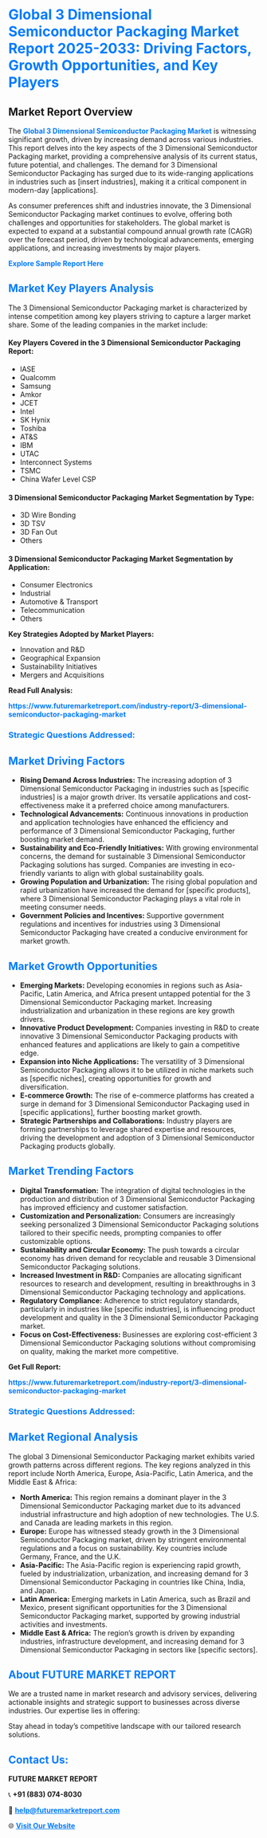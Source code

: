 <h1 style="color: #007BFF;">Global 3 Dimensional Semiconductor Packaging Market Report 2025-2033: Driving Factors, Growth Opportunities, and Key Players</h1>

<section id="overview">
<h2>Market Report Overview</h2>
<p>The <a href="https://www.futuremarketreport.com/industry-report/3-dimensional-semiconductor-packaging-market" style="color: #007BFF; text-decoration: none;"><strong>Global 3 Dimensional Semiconductor Packaging Market</strong></a> is witnessing significant growth, driven by increasing demand across various industries. This report delves into the key aspects of the 3 Dimensional Semiconductor Packaging market, providing a comprehensive analysis of its current status, future potential, and challenges. The demand for 3 Dimensional Semiconductor Packaging has surged due to its wide-ranging applications in industries such as [insert industries], making it a critical component in modern-day [applications].</p>
<p>As consumer preferences shift and industries innovate, the 3 Dimensional Semiconductor Packaging market continues to evolve, offering both challenges and opportunities for stakeholders. The global market is expected to expand at a substantial compound annual growth rate (CAGR) over the forecast period, driven by technological advancements, emerging applications, and increasing investments by major players.</p>
</section>

<section id="overview">
<p><a href="https://www.futuremarketreport.com/request-sample/reportId=75772" style="color: #007BFF; text-decoration: none;"><strong>Explore Sample Report Here</strong></a></p>
</section>

<section id="key-players">
<h2 style="color: #007BFF;">Market Key Players Analysis</h2>
<p>The 3 Dimensional Semiconductor Packaging market is characterized by intense competition among key players striving to capture a larger market share. Some of the leading companies in the market include:</p>
<h4>Key Players Covered in the 3 Dimensional Semiconductor Packaging Report:</h4>
<ul><li>lASE</li><li>Qualcomm</li><li>Samsung</li><li>Amkor</li><li>JCET</li><li>Intel</li><li>SK Hynix</li><li>Toshiba</li><li>AT&amp;S</li><li>IBM</li><li>UTAC</li><li>Interconnect Systems</li><li>TSMC</li><li>China Wafer Level CSP</li></ul>
<h4>3 Dimensional Semiconductor Packaging Market Segmentation by Type:</h4>
<ul><li>3D Wire Bonding</li><li>3D TSV</li><li>3D Fan Out</li><li>Others</li></ul>

<h4>3 Dimensional Semiconductor Packaging Market Segmentation by Application:</h4>
<ul><li>Consumer Electronics</li><li>Industrial</li><li>Automotive &amp; Transport</li><li>Telecommunication</li><li>Others</li></ul>
<p><strong>Key Strategies Adopted by Market Players:</strong></p>
<ul>
<li>Innovation and R&D</li>
<li>Geographical Expansion</li>
<li>Sustainability Initiatives</li>
<li>Mergers and Acquisitions</li>
</ul>
</section>

<section>
<p><strong>Read Full Analysis: </strong></p><a href="https://www.futuremarketreport.com/industry-report/3-dimensional-semiconductor-packaging-market" style="color: #007BFF; text-decoration: none;"><strong>https://www.futuremarketreport.com/industry-report/3-dimensional-semiconductor-packaging-market</strong></a>
<h3 style="color: #007BFF;">Strategic Questions Addressed:</h3>
</section>

<section id="driving-factors">
<h2 style="color: #007BFF;">Market Driving Factors</h2>
<ul>
<li><strong>Rising Demand Across Industries:</strong> The increasing adoption of 3 Dimensional Semiconductor Packaging in industries such as [specific industries] is a major growth driver. Its versatile applications and cost-effectiveness make it a preferred choice among manufacturers.</li>
<li><strong>Technological Advancements:</strong> Continuous innovations in production and application technologies have enhanced the efficiency and performance of 3 Dimensional Semiconductor Packaging, further boosting market demand.</li>
<li><strong>Sustainability and Eco-Friendly Initiatives:</strong> With growing environmental concerns, the demand for sustainable 3 Dimensional Semiconductor Packaging solutions has surged. Companies are investing in eco-friendly variants to align with global sustainability goals.</li>
<li><strong>Growing Population and Urbanization:</strong> The rising global population and rapid urbanization have increased the demand for [specific products], where 3 Dimensional Semiconductor Packaging plays a vital role in meeting consumer needs.</li>
<li><strong>Government Policies and Incentives:</strong> Supportive government regulations and incentives for industries using 3 Dimensional Semiconductor Packaging have created a conducive environment for market growth.</li>
</ul>
</section>

<section id="growth-opportunities">
<h2 style="color: #007BFF;">Market Growth Opportunities</h2>
<ul>
<li><strong>Emerging Markets:</strong> Developing economies in regions such as Asia-Pacific, Latin America, and Africa present untapped potential for the 3 Dimensional Semiconductor Packaging market. Increasing industrialization and urbanization in these regions are key growth drivers.</li>
<li><strong>Innovative Product Development:</strong> Companies investing in R&D to create innovative 3 Dimensional Semiconductor Packaging products with enhanced features and applications are likely to gain a competitive edge.</li>
<li><strong>Expansion into Niche Applications:</strong> The versatility of 3 Dimensional Semiconductor Packaging allows it to be utilized in niche markets such as [specific niches], creating opportunities for growth and diversification.</li>
<li><strong>E-commerce Growth:</strong> The rise of e-commerce platforms has created a surge in demand for 3 Dimensional Semiconductor Packaging used in [specific applications], further boosting market growth.</li>
<li><strong>Strategic Partnerships and Collaborations:</strong> Industry players are forming partnerships to leverage shared expertise and resources, driving the development and adoption of 3 Dimensional Semiconductor Packaging products globally.</li>
</ul>
</section>

<section id="trending-factors">
<h2 style="color: #007BFF;">Market Trending Factors</h2>
<ul>
<li><strong>Digital Transformation:</strong> The integration of digital technologies in the production and distribution of 3 Dimensional Semiconductor Packaging has improved efficiency and customer satisfaction.</li>
<li><strong>Customization and Personalization:</strong> Consumers are increasingly seeking personalized 3 Dimensional Semiconductor Packaging solutions tailored to their specific needs, prompting companies to offer customizable options.</li>
<li><strong>Sustainability and Circular Economy:</strong> The push towards a circular economy has driven demand for recyclable and reusable 3 Dimensional Semiconductor Packaging solutions.</li>
<li><strong>Increased Investment in R&D:</strong> Companies are allocating significant resources to research and development, resulting in breakthroughs in 3 Dimensional Semiconductor Packaging technology and applications.</li>
<li><strong>Regulatory Compliance:</strong> Adherence to strict regulatory standards, particularly in industries like [specific industries], is influencing product development and quality in the 3 Dimensional Semiconductor Packaging market.</li>
<li><strong>Focus on Cost-Effectiveness:</strong> Businesses are exploring cost-efficient 3 Dimensional Semiconductor Packaging solutions without compromising on quality, making the market more competitive.</li>
</ul>
</section>

<section>
<p><strong>Get Full Report: </strong></p><a href="https://www.futuremarketreport.com/industry-report/3-dimensional-semiconductor-packaging-market" style="color: #007BFF; text-decoration: none;"><strong>https://www.futuremarketreport.com/industry-report/3-dimensional-semiconductor-packaging-market</strong></a>
<h3 style="color: #007BFF;">Strategic Questions Addressed:</h3>
</section>


<section id="regional-analysis">
<h2 style="color: #007BFF;">Market Regional Analysis</h2>
<p>The global 3 Dimensional Semiconductor Packaging market exhibits varied growth patterns across different regions. The key regions analyzed in this report include North America, Europe, Asia-Pacific, Latin America, and the Middle East & Africa:</p>
<ul>
<li><strong>North America:</strong> This region remains a dominant player in the 3 Dimensional Semiconductor Packaging market due to its advanced industrial infrastructure and high adoption of new technologies. The U.S. and Canada are leading markets in this region.</li>
<li><strong>Europe:</strong> Europe has witnessed steady growth in the 3 Dimensional Semiconductor Packaging market, driven by stringent environmental regulations and a focus on sustainability. Key countries include Germany, France, and the U.K.</li>
<li><strong>Asia-Pacific:</strong> The Asia-Pacific region is experiencing rapid growth, fueled by industrialization, urbanization, and increasing demand for 3 Dimensional Semiconductor Packaging in countries like China, India, and Japan.</li>
<li><strong>Latin America:</strong> Emerging markets in Latin America, such as Brazil and Mexico, present significant opportunities for the 3 Dimensional Semiconductor Packaging market, supported by growing industrial activities and investments.</li>
<li><strong>Middle East & Africa:</strong> The region’s growth is driven by expanding industries, infrastructure development, and increasing demand for 3 Dimensional Semiconductor Packaging in sectors like [specific sectors].</li>
</ul>
</section>

<footer>
<h2 style="color: #007BFF;">About FUTURE MARKET REPORT</h2>
<p>We are a trusted name in market research and advisory services, delivering actionable insights and strategic support to businesses across diverse industries. Our expertise lies in offering:</p>

<p>Stay ahead in today’s competitive landscape with our tailored research solutions.</p>

<h2 style="color: #007BFF;">Contact Us:</h2>
<p><strong>FUTURE MARKET REPORT</strong></p>
<p>📞 <strong>+91 (883) 074-8030</strong></p>
<p>📧 <strong><a href="mailto:help@futuremarketreport.com" style="color: #007BFF;">help@futuremarketreport.com</a></strong></p>
<p>🌐 <strong><a href="https://www.futuremarketreport.com/" style="color: #007BFF;">Visit Our Website</a></strong></p>
</footer>
